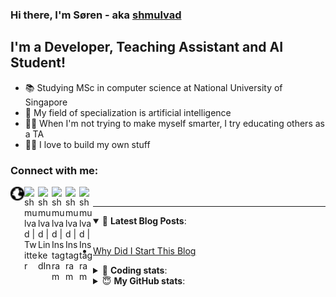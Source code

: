 ### Hi there, I'm Søren - aka [shmulvad][website]

## I'm a Developer, Teaching Assistant and AI Student!
- 📚 Studying MSc in computer science at National University of Singapore
- 🧠 My field of specialization is artificial intelligence
- 👨‍🏫 When I'm not trying to make myself smarter, I try educating others as a TA
- 👨‍💻 I love to build my own stuff

### Connect with me:

[<img align="left" alt="shmulvad.com" width="22px" src="https://raw.githubusercontent.com/iconic/open-iconic/master/svg/globe.svg" />][website]

[<img align="left" alt="shmulvad | Twitter" width="22px" src="https://cdn.jsdelivr.net/npm/simple-icons@v3/icons/twitter.svg" />][twitter]

[<img align="left" alt="shmulvad | LinkedIn" width="22px" src="https://cdn.jsdelivr.net/npm/simple-icons@v3/icons/linkedin.svg" />][linkedin]

[<img align="left" alt="shmulvad | Instagram" width="22px" src="https://cdn.jsdelivr.net/npm/simple-icons@v3/icons/instagram.svg" />][instagram]

[<img align="left" alt="shmulvad | Instagram" width="22px" src="https://cdn.jsdelivr.net/npm/simple-icons@v3/icons/stackoverflow.svg" />][stackOverflow]

[<img align="left" alt="shmulvad | Instagram" width="22px" src="https://cdn.jsdelivr.net/npm/simple-icons@v3/icons/gmail.svg" />][mail]

<br />

---

<details open>
 <summary>📕 <b>Latest Blog Posts</b>: </summary>

<br>

<!-- BLOG-POST-LIST:START -->
- [Why Did I Start This Blog](https://shmulvad.com/blog/why-did-start-this-blog)
<!-- BLOG-POST-LIST:END -->

</details>

<!-- --- -->

<details>
 <summary>🤖 <b>Coding stats</b>: </summary>

<br>

<!--START_SECTION:waka-->
**I'm a Night 🦉** 

```text
🌞 Morning    72 commits     ████░░░░░░░░░░░░░░░░░░░░░   17.73% 
🌆 Daytime    105 commits    ██████░░░░░░░░░░░░░░░░░░░   25.86% 
🌃 Evening    110 commits    ██████░░░░░░░░░░░░░░░░░░░   27.09% 
🌙 Night      119 commits    ███████░░░░░░░░░░░░░░░░░░   29.31%

```


📊 **This Week I Spent My Time On** 

```text
💬 Programming Languages: 
Python                   11 hrs 10 mins      █████████░░░░░░░░░░░░░░░░   36.05% 
Other                    7 hrs 45 mins       ██████░░░░░░░░░░░░░░░░░░░   25.02% 
Java                     7 hrs 41 mins       ██████░░░░░░░░░░░░░░░░░░░   24.81% 
TeX                      3 hrs 4 mins        ██░░░░░░░░░░░░░░░░░░░░░░░   9.9% 
JSON                     20 mins             ░░░░░░░░░░░░░░░░░░░░░░░░░   1.11%

🔥 Editors: 
VS Code                  21 hrs 16 mins      █████████████████░░░░░░░░   68.64% 
Zsh                      6 hrs 49 mins       █████░░░░░░░░░░░░░░░░░░░░   22.03% 
Sublime Text             2 hrs 53 mins       ██░░░░░░░░░░░░░░░░░░░░░░░   9.34%

🐱‍💻 Projects: 
big-data-systems         12 hrs              █████████░░░░░░░░░░░░░░░░   38.73% 
uncertainty-modelling    8 hrs 56 mins       ███████░░░░░░░░░░░░░░░░░░   28.85% 
Labs                     3 hrs 45 mins       ███░░░░░░░░░░░░░░░░░░░░░░   12.12% 
Terminal                 2 hrs 55 mins       ██░░░░░░░░░░░░░░░░░░░░░░░   9.42% 
NNaDL                    2 hrs 2 mins        █░░░░░░░░░░░░░░░░░░░░░░░░   6.56%

```


<!--END_SECTION:waka-->

</details>

<!-- --- -->

<details>
 <summary>😇 <b>My GitHub stats</b>: </summary>

<br>

<img align="left" alt="shmulvad's Github Stats" src="https://github-readme-stats.vercel.app/api?username=shmulvad&show_icons=true&hide_border=true" />

</details>



[website]: https://shmulvad.com
[twitter]: https://twitter.com/shmulvad
[linkedin]: https://linkedin.com/in/shmulvad
[instagram]: https://instagram.com/shmulvad
[stackOverflow]: https://stackoverflow.com/users/9248793/shmulvad
[mail]: mailto:shmulvad@gmail.com
